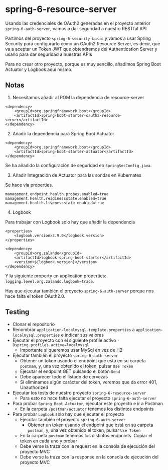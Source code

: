 # spring-6-resource-server

Usando las credenciales de OAuth2 generadas en el proyecto anterior `spring-6-auth-server`, vamos a dar seguridad a nuestro RESTful API

Partimos del proyecto `spring-6-security-basic` y vamos a usar Spring Security para configurarlo como un OAuth2 Resource Server, es decir, que va a aceptar un Token JWT que obtendremos del Authentication Server y usarlo para dar seguridad a nuestras APIs

Para no crear otro proyecto, porque es muy sencillo, añadimos Spring Boot Actuator y Logbook aquí mismo.

## Notas

1. Necesitamos añadir al POM la dependencia de resource-server

```
<dependency>
    <groupId>org.springframework.boot</groupId>
    <artifactId>spring-boot-starter-oauth2-resource-server</artifactId>
</dependency>
```

2. Añadir la dependencia para Spring Boot Actuator

```
<dependency>
    <groupId>org.springframework.boot</groupId>
    <artifactId>spring-boot-starter-actuator</artifactId>
</dependency>
```

Se ha añadido la configuración de seguridad en `SpringSecConfig.java`.

3. Añadir Integración de Actuator para las sondas en Kubernates

Se hace vía properties.

```
management.endpoint.health.probes.enabled=true
management.health.readinessstate.enabled=true
management.health.livenessstate.enabled=true
```

4. Logbook

Para trabajar con Logbook solo hay que añadir la dependencia

```
<properties>
    <logbook.version>3.9.0</logbook.version>
</properties>

<dependency>
    <groupId>org.zalando</groupId>
    <artifactId>logbook-spring-boot-starter</artifactId>
    <version>${logbook.version}</version>
</dependency>
```

Y la siguiente property en application.properties: `logging.level.org.zalando.logbook=trace`.

Hay que ejecutar también el proyecto `spring-6-auth-server` porque nos hace falta el token OAuth2.0.

## Testing

- Clonar el repositorio
- Renombrar `application-localmysql.template.properties` a `application-localmysql.properties` e indicar sus valores
- Ejecutar el proyecto con el siguiente profile activo `-Dspring.profiles.active=localmysql`
  - Importante si queremos usar MySql en vez de H2
- Ejecutar también el proyecto `spring-6-auth-server`
  - Obtener un token usando el endpoint que está en su carpeta `postman`, y, una vez obtenido el token, pulsar `Use Token`
  - Ejecutar el endpoint GET pulsando el botón `Send`
  - Debe aparecer todo el listado de cervezas
  - Si eliminamos algún carácter del token, veremos que da error 401, Unauthorized
- Ejecutar los tests de nuestro proyecto `spring-6-resource-server`
  - Para esto no hace falta ejecutar el proyecto `spring-6-auth-server`
- Para probar `Spring Boot Actuator`, ejecutar este proyecto e ir a Postman
  - En la carpeta `/postman/actuator` tenemos los distintos endpoints
- Para probar `Logbook` solo hay que ejecutar el proyecto
  - Ejecutar también el proyecto `spring-6-auth-server`
    - Obtener un token usando el endpoint que está en su carpeta `postman`, y, una vez obtenido el token, pulsar `Use Token`
  - En la carpeta `postman` tenemos los distintos endpoints. Copiar el token en cada uno y probar
  - Debe verse la traza con la request en la consola de ejecución del proyecto MVC
  - Debe verse la traza con la response en la consola de ejecución del proyecto MVC
